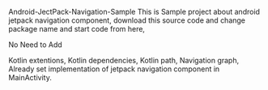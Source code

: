 Android-JectPack-Navigation-Sample
This is Sample project about android jetpack navigation component, download this source code and change package name and start code from here,

No Need to Add

Kotlin extentions,
Kotlin dependencies,
Kotlin path,
Navigation graph,
Already set implementation of jetpack navigation component in MainActivity.
